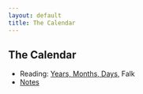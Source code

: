 ```yaml
---
layout: default
title: The Calendar
---
```


## The Calendar

+ Reading: [Years, Months, Days,](Falk2.pdf) Falk
+ [Notes](/notes) 

